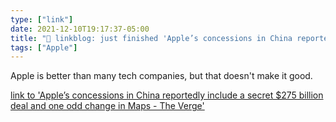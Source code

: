 ```yaml
---
type: ["link"]
date: 2021-12-10T19:17:37-05:00
title: "🔗 linkblog: just finished 'Apple’s concessions in China reportedly include a secret $275 billion deal and one odd change in Maps - The Verge'"
tags: ["Apple"]
---
```

Apple is better than many tech companies, but that doesn't make it good.
 
[link to 'Apple’s concessions in China reportedly include a secret $275 billion deal and one odd change in Maps - The Verge'](https://www.theverge.com/2021/12/10/22826695/apple-china-mou-275-billion-tim-cook-icloud)
